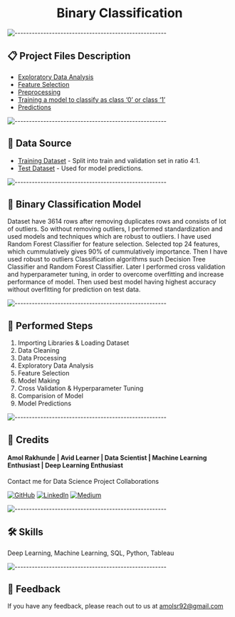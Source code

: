 <h1 align="center"> Binary Classification </h1>


![-----------------------------------------------------](https://raw.githubusercontent.com/andreasbm/readme/master/assets/lines/rainbow.png)

## 📋 Project Files Description
- [Exploratory Data Analysis](https://github.com/Amolrakhunde/Binary-Classification/blob/main/EDA.ipynb)
- [Feature Selection](https://github.com/Amolrakhunde/Binary-Classification/blob/main/EDA.ipynb)
- [Preprocessing](https://github.com/Amolrakhunde/Binary-Classification/blob/main/EDA.ipynb)
- [Training a model to classify as class ‘0’ or class ‘1’](https://github.com/Amolrakhunde/Binary-Classification/blob/main/Model_Performance.ipynb)
- [Predictions](https://github.com/Amolrakhunde/Binary-Classification/blob/main/Predictions.ipynb)


![-----------------------------------------------------](https://raw.githubusercontent.com/andreasbm/readme/master/assets/lines/rainbow.png)

##  💾 Data Source

- [Training Dataset](https://github.com/Amolrakhunde/Binary-Classification/blob/main/training_set.csv) - Split into train and validation set in ratio 4:1.
- [Test Dataset](https://github.com/Amolrakhunde/Binary-Classification/blob/main/test_set.csv) - Used for model predictions.


![-----------------------------------------------------](https://raw.githubusercontent.com/andreasbm/readme/master/assets/lines/rainbow.png)

## 📖 Binary Classification Model

Dataset have 3614 rows after removing duplicates rows and consists of lot of outliers. So without removing outliers, I performed standardization and used models and techniques which are robust to outliers. I have used Random Forest Classifier for feature selection. Selected top 24 features, which cummulatively gives 90% of cummulatively importance. Then I have used robust to outliers Classification algorithms such Decision Tree Classifier and Random Forest Classifier. Later I performed cross validation and hyperparameter tuning, in order to overcome overfitting and increase performance of model. Then used best model having highest accuracy without overfitting for prediction on test data.

![-----------------------------------------------------](https://raw.githubusercontent.com/andreasbm/readme/master/assets/lines/rainbow.png)

##  💾 Performed Steps

1. Importing Libraries & Loading Dataset
2. Data Cleaning
3. Data Processing
4. Exploratory Data Analysis
5. Feature Selection
6. Model Making
7. Cross Validation & Hyperparameter Tuning
8. Comparision of Model
9. Model Predictions

![-----------------------------------------------------](https://raw.githubusercontent.com/andreasbm/readme/master/assets/lines/rainbow.png)

## 🔗 Credits
#### Amol Rakhunde | Avid Learner | Data Scientist | Machine Learning Enthusiast | Deep Learning Enthusiast

Contact me for Data Science Project Collaborations

[![GitHub](https://img.shields.io/badge/my_portfolio-000?style=for-the-badge&logo=ko-fi&logoColor=white)](https://github.com/Amolrakhunde)
[![LinkedIn](https://img.shields.io/badge/linkedin-0A66C2?style=for-the-badge&logo=linkedin&logoColor=white)](https://www.linkedin.com/in/amol-rakhunde/)
[![Medium](https://img.shields.io/badge/Medium-1DA1F2?style=for-the-badge&logo=medium&logoColor=white)](https://medium.com/@amol_rakhunde)

![-----------------------------------------------------](https://raw.githubusercontent.com/andreasbm/readme/master/assets/lines/rainbow.png)

## 🛠 Skills
Deep Learning, Machine Learning, SQL, Python, Tableau

![-----------------------------------------------------](https://raw.githubusercontent.com/andreasbm/readme/master/assets/lines/rainbow.png)



## 📜 Feedback

If you have any feedback, please reach out to us at amolsr92@gmail.com


